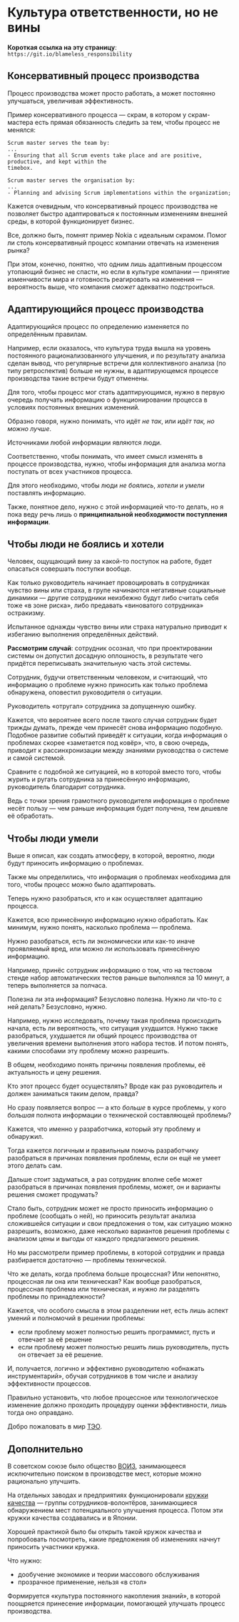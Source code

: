 # Культура ответственности, но не вины

**Короткая ссылка на эту страницу**: `https://git.io/blameless_responsibility`

## Консервативный процесс производства

Процесс производства может просто работать, а может постоянно улучшаться, увеличивая эффективность.

Пример консервативного процесса — скрам, в котором у скрам-мастера есть прямая обязанность следить за тем, чтобы процесс не менялся:

```
Scrum master serves the team by:
...
- Ensuring that all Scrum events take place and are positive, productive, and kept within the
timebox.

Scrum master serves the organisation by:
...
- Planning and advising Scrum implementations within the organization;
```

Кажется очевидным, что консервативный процесс производства не позволяет быстро адаптироваться к постоянным изменениям внешней среды, в которой функционирует бизнес.

Все, должно быть, помнят пример Nokia с идеальным скрамом. Помог ли столь консервативный процесс компании отвечать на изменения рынка?

При этом, конечно, понятно, что одним лишь адаптивным процессом утопающий бизнес не спасти, но если в культуре компании — принятие изменчивости мира и готовность реагировать на изменения — вероятность выше, что компания _сможет_ адекватно подстроиться.

## Адаптирующийся процесс производства

Адаптирующийся процесс по определению изменяется по определённым правилам.

Например, если оказалось, что культура труда вышла на уровень постоянного рационализованного улучшения, и по результату анализа сделан вывод, что регулярные встречи для коллективного анализа (по типу ретроспектив) больше не нужны, в адаптирующемся процессе производства такие встречи будут отменены.

Для того, чтобы процесс мог стать адаптирующимся, нужно в первую очередь получать информацию о функционировании процесса в условиях постоянных внешних изменений.

Образно говоря, нужно понимать, что идёт _не так_, или _идёт так, но можно лучше_.

Источниками любой информации являются люди.

Соответственно, чтобы понимать, что имеет смысл изменять в процессе производства, нужно, чтобы информация для анализа могла поступать от всех участников процесса.

Для этого необходимо, чтобы люди _не боялись_, _хотели_ и _умели_ поставлять информацию.

Также, понятное дело, нужно с этой информацией что-то делать, но я пока веду речь лишь о **принципиальной необходимости поступления информации**.

## Чтобы люди не боялись и хотели

Человек, ощущающий вину за какой-то поступок на работе, будет опасаться совершать поступки вообще.

Как только руководитель начинает провоцировать в сотрудниках чувство вины или страха, в групе начинаются негативные социальные динамики — другие сотрудники неизбежно будут либо считать себя тоже «в зоне риска», либо предавать «виноватого сотрудника» остракизму.

Испытанное однажды чувство вины или страха натурально приводит к избеганию выполнения определённых действий.

**Рассмотрим случай**: сотрудник осознал, что при проектировании системы он допустил досадную оплошность, в результате чего придётся переписывать значительную часть этой системы.

Сотрудник, будучи ответственным человеком, и считающий, что информацию о проблеме нужно приносить как только проблема обнаружена, оповестил руководителя о ситуации.

Руководитель «отругал» сотрудника за допущенную ошибку.

Кажется, что вероятнее всего после такого случая сотрудник будет трижды думать, прежде чем принесёт снова информацию подобную. Подобное развитие событий приведёт к ситуации, когда информация о проблемах скорее «заметается под ковёр», что, в свою очередь, приводит к рассинхронизации между знаниями руководства о системе и самой системой.

Сравните с подобной же ситуацией, но в которой вместо того, чтобы журить и ругать сотрудника за принесённую информацию, руководитель благодарит сотрудника.

Ведь с точки зрения грамотного руководителя информация о проблеме несёт пользу — чем раньше информация будет получена, тем дешевле её обработать.

## Чтобы люди умели

Выше я описал, как создать атмосферу, в которой, вероятно, люди будут приносить информацию о проблемах.

Также мы определились, что информация о проблемах необходима для того, чтобы процесс можно было адаптировать.

Теперь нужно разобраться, кто и как осуществляет адаптацию процесса.

Кажется, всю принесённую информацию нужно обработать. Как минимум, нужно понять, насколько проблема — проблема.

Нужно разобраться, есть ли экономически или как-то иначе проявляемый вред, или можно ли использовать принесённую информацию.

Например, принёс сотрудник информацию о том, что на тестовом стенде набор автоматических тестов раньше выполнялся за 10 минут, а теперь выполняется за полчаса.

Полезна ли эта информация? Безусловно полезна. Нужно ли что-то с ней делать? Безусловно, нужно.

Например, нужно исследовать, почему такая проблема происходить начала, есть ли вероятность, что ситуация ухудшится. Нужно также разобраться, ухудшается ли общий процесс производства от увеличения времени выполнения этого набора тестов. И потом понять, какими способами эту проблему можно разрешить.

В общем, необходимо понять причины появления проблемы, её актуальность и цену решения.

Кто этот процесс будет осуществлять? Вроде как раз руководитель и должен заниматься таким делом, правда?

Но сразу появляется вопрос — а кто _больше_ в курсе проблемы, у кого _большая_ полнота информации о технической составляющей проблемы?

Кажется, что именно у разработчика, который эту проблему и обнаружил.

Тогда кажется логичным и правильным помочь разработчику разобраться в причинах появления проблемы, если он ещё не умеет этого делать сам.

Дальше стоит задуматься, а раз сотрудник вполне себе может разобраться в причинах появления проблемы, может, он и варианты решения сможет продумать?

Стало быть, сотрудник может не просто приносить информацию о проблеме (сообщать о ней), но приносить результат анализа сложившейся ситуации и свои предложения о том, как ситуацию можно разрешить, возможно, даже несколько вариантов решения проблемы с анализом цены и выгоды от каждого предлагаемого решения.

Но мы рассмотрели пример проблемы, в которой сотрудник и правда разбирается достаточно — проблемы технической.

Что же делать, когда проблема больше процессная? Или непонятно, процессная ли она или техническая? Как вообще разобраться, процессная проблема или техническая, и нужно ли разделять проблемы по принадлежности?

Кажется, что особого смысла в этом разделении нет, есть лишь аспект умений и полномочий в решении проблемы:
- если проблему может полностью решить программист, пусть и отвечает за её решение
- если проблему может полностью решить лишь руководитель, пусть он отвечает за её решение.

И, получается, логично и эффективно руководителю «обнажать инструментарий», обучая сотрудников в том числе и анализу эффективности процессов.

Правильно установить, что любое процессное или технологическое изменение должно проходить процедуру оценки эффективности, лишь тогда оно оправдано.

Добро пожаловать в мир [ТЭО](https://ru.wikipedia.org/wiki/Технико-экономическое_обоснование).

## Дополнительно

В советском союзе было общество [ВОИЗ](https://ru.wikipedia.org/wiki/Всесоюзное_общество_изобретателей_и_рационализаторов), занимающееся исключительно поиском в производстве мест, которые можно рационально улучшить.

На отдельных заводах и предприятиях функционировали [кружки качества](https://ru.wikipedia.org/wiki/Кружок_качества) — группы сотрудников-волонтёров, занимающиеся обнаружением мест потенциального улучшения процесса. Потом эти кружки качества создавались и в Японии.

Хорошей практикой было бы открыть такой кружок качества и попробовать посмотреть, какие предложения об изменениях начнут приносить участники кружка.

Что нужно:
- дообучение экономике и теории массового обслуживания
- прозрачное применение, нельзя «в стол»

Формируется «культура постоянного накопления знаний», в которой поощряется принесение информации, помогающей улучшать процесс производства.

